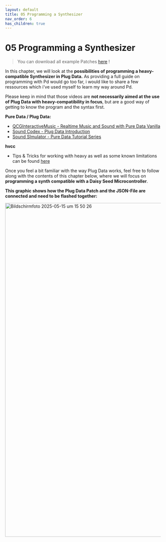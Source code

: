 ```yaml
---
layout: default
title: 05 Programming a Synthesizer
nav_order: 6
has_children: true
---
```


# 05 Programming a Synthesizer

> You can download all example Patches <a href="{{ site.baseurl }}/assets/diy-synth-example-files.zip" download>here</a> !

In this chapter, we will look at the **possibilities of programming a heavy-compatible Synthesizer in Plug Data.** As providing a full guide on programming with Pd would go too far, i would like to share a few ressources which i've used myself to learn my way around Pd. 

Please keep in mind that those videos are **not necessarily aimed at the use of Plug Data with heavy-compatibility in focus**, but are a good way of getting to know the program and the syntax first.

**Pure Data / Plug Data:**
- [QCGInteractiveMusic - Realtime Music and Sound with Pure Data Vanilla](https://youtu.be/SLx7kjuFheY?si=Al6hmUHhqnK8-pkg)
- [Sound Codex - Plug Data Introduction](https://www.youtube.com/watch?v=EoOEZYn4xdA)
- [Sound SImulator - Pure Data Tutorial Series](https://youtu.be/1o5Wasmd8yU?si=8Cyid-OEyHV6KcKr)

**hvcc**
- Tips & Tricks for working with heavy as well as some known limitations can be found [here](https://github.com/Wasted-Audio/hvcc/blob/develop/docs/02.getting_started.md)

Once you feel a bit familiar with the way Plug Data works, feel free to follow along with the contents of this chapter below, where we will focus on **programming a synth compatible with a Daisy Seed Microcontroller**.

**This graphic shows how the Plug Data Patch and the JSON-File are connected and need to be flashed together:**

<img width="1080" alt="Bildschirmfoto 2025-05-15 um 15 50 26" src="https://github.com/user-attachments/assets/b0aa2f57-6208-4add-8673-512beead72be" />






